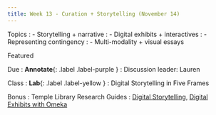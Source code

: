 ```yaml
---
title: Week 13 - Curation + Storytelling (November 14)
---
```


Topics
: - Storytelling + narrative
: - Digital exhibits + interactives
: - Representing contingency
: - Multi-modality + visual essays

Featured

Due
: **Annotate**{: .label .label-purple }
  : Discussion leader: Lauren


Class
: **Lab**{: .label .label-yellow } 
: Digital Storytelling in Five Frames

Bonus
: Temple Library Research Guides
    : [Digital Storytelling](https://guides.temple.edu/c.php?g=504588), [Digital Exhibits with Omeka](https://guides.temple.edu/omeka-temple-libraries)